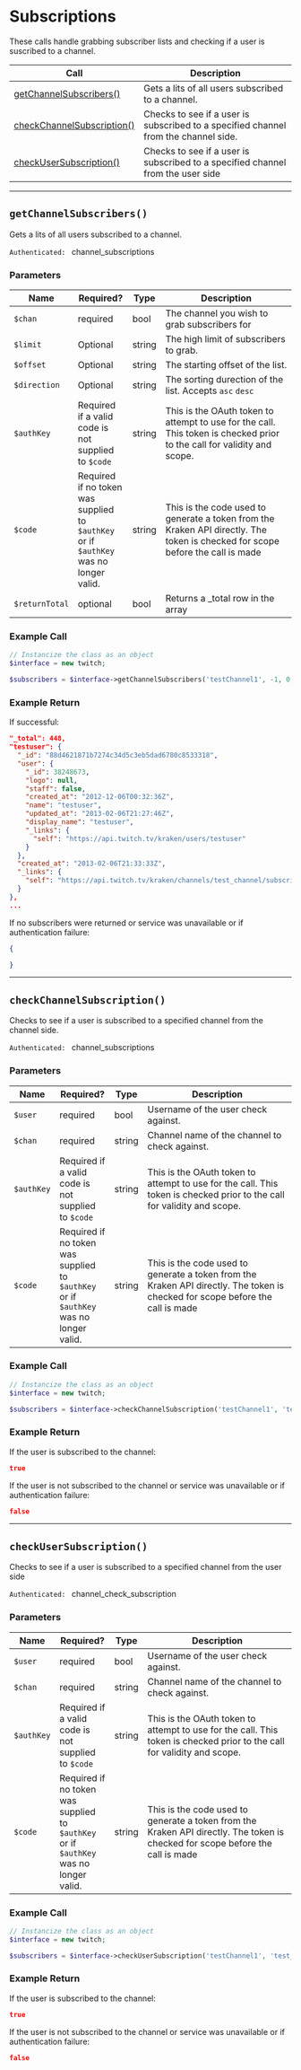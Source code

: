 # Subscriptions

These calls handle grabbing subscriber lists and checking if a user is suscribed to a channel.

| Call | Description |
| ---- | ----------- |
| [getChannelSubscribers()](https://github.com/IBurn36360/Twitch_Interface/blob/master/Modules/subscriptions.md#getchannelsubscribers) | Gets a lits of all users subscribed to a channel. |
| [checkChannelSubscription()](https://github.com/IBurn36360/Twitch_Interface/blob/master/Modules/subscriptions.md#checkchannelsubscription) | Checks to see if a user is subscribed to a specified channel from the channel side. |
| [checkUserSubscription()](https://github.com/IBurn36360/Twitch_Interface/blob/master/Modules/subscriptions.md#checkusersubscription) | Checks to see if a user is subscribed to a specified channel from the user side |

***

## `getChannelSubscribers()`

Gets a lits of all users subscribed to a channel.

<code>Authenticated: </code> channel_subscriptions

### Parameters  

<table>
    <thead>
        <tr>
            <th>Name</th>
            <th width=20%>Required?</th>
            <th width="50">Type</th>
            <th width=99%>Description</th>
        </tr>
    </thead>
    <tbody>
        <tr>
            <td><code>$chan</code></td>
            <td>required</td>
            <td>bool</td>
            <td>The channel you wish to grab subscribers for</td>
        </tr>
        <tr>
            <td><code>$limit</code></td>
            <td>Optional</td>
            <td>string</td>
            <td>The high limit of subscribers to grab.</td>
        </tr>            
        <tr>
            <td><code>$offset</code></td>
            <td>Optional</td>
            <td>string</td>
            <td>The starting offset of the list.</td>
        </tr>
        <tr>
            <td><code>$direction</code></td>
            <td>Optional</td>
            <td>string</td>
            <td>The sorting durection of the list.  Accepts <code>asc</code> <code>desc</code></td>
        </tr>
        <tr>
            <td><code>$authKey</code></td>
            <td>Required if a valid code is not supplied to <code>$code</code></td>
            <td>string</td>
            <td>This is the OAuth token to attempt to use for the call.  This token is checked prior to the call for validity and scope.</td>
        </tr>
        <tr>
            <td><code>$code</code></td>
            <td>Required if no token was supplied to <code>$authKey</code> or if <code>$authKey</code> was no longer valid.</td>
            <td>string</td>
            <td>This is the code used to generate a token from the Kraken API directly.  The token is checked for scope before the call is made</td>
        </tr>
        <tr>
            <td><code>$returnTotal</code></td>
            <td>optional</td>
            <td>bool</td>
            <td>Returns a _total row in the array</td>
        </tr>
    </tbody>
</table>

### Example Call 

```php
// Instancize the class as an object
$interface = new twitch;

$subscribers = $interface->getChannelSubscribers('testChannel1', -1, 0, 'desc', 'jaxvvop7l6oypwg8bwk38nsozliakd3', '1234123412341234123412341234', true);
```

### Example Return

If successful:

```json
"_total": 448,
"testuser": {
  "_id": "88d4621871b7274c34d5c3eb5dad6780c8533318",
  "user": {
    "_id": 38248673,
    "logo": null,
    "staff": false,
    "created_at": "2012-12-06T00:32:36Z",
    "name": "testuser",
    "updated_at": "2013-02-06T21:27:46Z",
    "display_name": "testuser",
    "_links": {
      "self": "https://api.twitch.tv/kraken/users/testuser"
    }
  },
  "created_at": "2013-02-06T21:33:33Z",
  "_links": {
    "self": "https://api.twitch.tv/kraken/channels/test_channel/subscriptions/testuser"
  }
},
...
```

If no subscribers were returned or service was unavailable or if authentication failure:

```json
{

}
```

***

## `checkChannelSubscription()`

Checks to see if a user is subscribed to a specified channel from the channel side.

<code>Authenticated: </code> channel_subscriptions

### Parameters  

<table>
    <thead>
        <tr>
            <th>Name</th>
            <th width=20%>Required?</th>
            <th width="50">Type</th>
            <th width=99%>Description</th>
        </tr>
    </thead>
    <tbody>
        <tr>
            <td><code>$user</code></td>
            <td>required</td>
            <td>bool</td>
            <td>Username of the user check against.</td>
        </tr>
        <tr>
            <td><code>$chan</code></td>
            <td>required</td>
            <td>string</td>
            <td>Channel name of the channel to check against.</td>
        </tr>            
        <tr>
            <td><code>$authKey</code></td>
            <td>Required if a valid code is not supplied to <code>$code</code></td>
            <td>string</td>
            <td>This is the OAuth token to attempt to use for the call.  This token is checked prior to the call for validity and scope.</td>
        </tr>
        <tr>
            <td><code>$code</code></td>
            <td>Required if no token was supplied to <code>$authKey</code> or if <code>$authKey</code> was no longer valid.</td>
            <td>string</td>
            <td>This is the code used to generate a token from the Kraken API directly.  The token is checked for scope before the call is made</td>
        </tr>
    </tbody>
</table>

### Example Call 

```php
// Instancize the class as an object
$interface = new twitch;

$subscribers = $interface->checkChannelSubscription('testChannel1', 'test_channel', 'jaxvvop7l6oypwg8bwk38nsozliakd3', '1234123412341234123412341234');
```

### Example Return

If the user is subscribed to the channel:

```json
true
```

If the user is not subscribed to the channel or service was unavailable or if authentication failure:

```json
false
```

***

## `checkUserSubscription()`

Checks to see if a user is subscribed to a specified channel from the user side

<code>Authenticated: </code> channel_check_subscription

### Parameters  

<table>
    <thead>
        <tr>
            <th>Name</th>
            <th width=20%>Required?</th>
            <th width="50">Type</th>
            <th width=99%>Description</th>
        </tr>
    </thead>
    <tbody>
        <tr>
            <td><code>$user</code></td>
            <td>required</td>
            <td>bool</td>
            <td>Username of the user check against.</td>
        </tr>
        <tr>
            <td><code>$chan</code></td>
            <td>required</td>
            <td>string</td>
            <td>Channel name of the channel to check against.</td>
        </tr>            
        <tr>
            <td><code>$authKey</code></td>
            <td>Required if a valid code is not supplied to <code>$code</code></td>
            <td>string</td>
            <td>This is the OAuth token to attempt to use for the call.  This token is checked prior to the call for validity and scope.</td>
        </tr>
        <tr>
            <td><code>$code</code></td>
            <td>Required if no token was supplied to <code>$authKey</code> or if <code>$authKey</code> was no longer valid.</td>
            <td>string</td>
            <td>This is the code used to generate a token from the Kraken API directly.  The token is checked for scope before the call is made</td>
        </tr>
    </tbody>
</table>

### Example Call 

```php
// Instancize the class as an object
$interface = new twitch;

$subscribers = $interface->checkUserSubscription('testChannel1', 'test_channel', 'jaxvvop7l6oypwg8bwk38nsozliakd3', '1234123412341234123412341234');
```

### Example Return

If the user is subscribed to the channel:

```json
true
```

If the user is not subscribed to the channel or service was unavailable or if authentication failure:

```json
false
```
